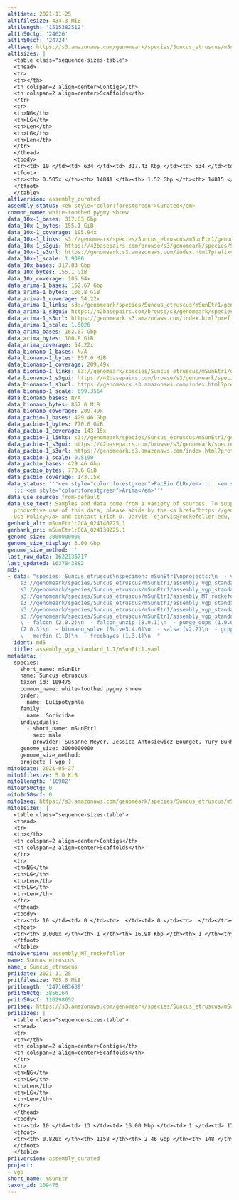 ```yaml
---
alt1date: 2021-11-25
alt1filesize: 434.3 MiB
alt1length: '1515382512'
alt1n50ctg: '24626'
alt1n50scf: '24724'
alt1seq: https://s3.amazonaws.com/genomeark/species/Suncus_etruscus/mSunEtr1/assembly_curated/mSunEtr1.alt.cur.20211125.fasta.gz
alt1sizes: |
  <table class="sequence-sizes-table">
  <thead>
  <tr>
  <th></th>
  <th colspan=2 align=center>Contigs</th>
  <th colspan=2 align=center>Scaffolds</th>
  </tr>
  <tr>
  <th>NG</th>
  <th>LG</th>
  <th>Len</th>
  <th>LG</th>
  <th>Len</th>
  </tr>
  </thead>
  <tbody>
  <tr><td> 10 </td><td> 634 </td><td> 317.43 Kbp </td><td> 634 </td><td> 317.43 Kbp </td></tr><tr><td> 20 </td><td> 1922 </td><td> 181.66 Kbp </td><td> 1921 </td><td> 181.98 Kbp </td></tr><tr><td> 30 </td><td> 4046 </td><td> 112.35 Kbp </td><td> 4041 </td><td> 112.70 Kbp </td></tr><tr><td> 40 </td><td> 7488 </td><td> 67.97 Kbp </td><td> 7476 </td><td> 68.11 Kbp </td></tr><tr style="background-color:#cccccc;"><td> 50 </td><td> 14023 </td><td> 24.63 Kbp </td><td> 14000 </td><td> 24.72 Kbp </td></tr><tr><td> 60 </td><td> 0 </td><td>  </td><td> 0 </td><td>  </td></tr><tr><td> 70 </td><td> 0 </td><td>  </td><td> 0 </td><td>  </td></tr><tr><td> 80 </td><td> 0 </td><td>  </td><td> 0 </td><td>  </td></tr><tr><td> 90 </td><td> 0 </td><td>  </td><td> 0 </td><td>  </td></tr><tr><td> 100 </td><td> 0 </td><td>  </td><td> 0 </td><td>  </td></tr></tbody>
  <tfoot>
  <tr><th> 0.505x </th><th> 14841 </th><th> 1.52 Gbp </th><th> 14815 </th><th> 1.52 Gbp </th></tr>
  </tfoot>
  </table>
alt1version: assembly_curated
assembly_status: <em style="color:forestgreen">Curated</em>
common_name: white-toothed pygmy shrew
data_10x-1_bases: 317.83 Gbp
data_10x-1_bytes: 155.1 GiB
data_10x-1_coverage: 105.94x
data_10x-1_links: s3://genomeark/species/Suncus_etruscus/mSunEtr1/genomic_data/10x/<br>
data_10x-1_s3gui: https://42basepairs.com/browse/s3/genomeark/species/Suncus_etruscus/mSunEtr1/genomic_data/10x/
data_10x-1_s3url: https://genomeark.s3.amazonaws.com/index.html?prefix=species/Suncus_etruscus/mSunEtr1/genomic_data/10x/
data_10x-1_scale: 1.9086
data_10x_bases: 317.83 Gbp
data_10x_bytes: 155.1 GiB
data_10x_coverage: 105.94x
data_arima-1_bases: 162.67 Gbp
data_arima-1_bytes: 100.8 GiB
data_arima-1_coverage: 54.22x
data_arima-1_links: s3://genomeark/species/Suncus_etruscus/mSunEtr1/genomic_data/arima/<br>
data_arima-1_s3gui: https://42basepairs.com/browse/s3/genomeark/species/Suncus_etruscus/mSunEtr1/genomic_data/arima/
data_arima-1_s3url: https://genomeark.s3.amazonaws.com/index.html?prefix=species/Suncus_etruscus/mSunEtr1/genomic_data/arima/
data_arima-1_scale: 1.5026
data_arima_bases: 162.67 Gbp
data_arima_bytes: 100.8 GiB
data_arima_coverage: 54.22x
data_bionano-1_bases: N/A
data_bionano-1_bytes: 857.0 MiB
data_bionano-1_coverage: 209.49x
data_bionano-1_links: s3://genomeark/species/Suncus_etruscus/mSunEtr1/genomic_data/bionano/<br>
data_bionano-1_s3gui: https://42basepairs.com/browse/s3/genomeark/species/Suncus_etruscus/mSunEtr1/genomic_data/bionano/
data_bionano-1_s3url: https://genomeark.s3.amazonaws.com/index.html?prefix=species/Suncus_etruscus/mSunEtr1/genomic_data/bionano/
data_bionano-1_scale: 699.3564
data_bionano_bases: N/A
data_bionano_bytes: 857.0 MiB
data_bionano_coverage: 209.49x
data_pacbio-1_bases: 429.46 Gbp
data_pacbio-1_bytes: 770.6 GiB
data_pacbio-1_coverage: 143.15x
data_pacbio-1_links: s3://genomeark/species/Suncus_etruscus/mSunEtr1/genomic_data/pacbio/<br>
data_pacbio-1_s3gui: https://42basepairs.com/browse/s3/genomeark/species/Suncus_etruscus/mSunEtr1/genomic_data/pacbio/
data_pacbio-1_s3url: https://genomeark.s3.amazonaws.com/index.html?prefix=species/Suncus_etruscus/mSunEtr1/genomic_data/pacbio/
data_pacbio-1_scale: 0.5190
data_pacbio_bases: 429.46 Gbp
data_pacbio_bytes: 770.6 GiB
data_pacbio_coverage: 143.15x
data_status: '''<em style="color:forestgreen">PacBio CLR</em> ::: <em style="color:forestgreen">10x</em>
  ::: <em style="color:forestgreen">Arima</em>'''
data_use_source: from-default
data_use_text: Samples and data come from a variety of sources. To support fair and
  productive use of this data, please abide by the <a href="https://genome10k.soe.ucsc.edu/data-use-policies/">Data
  Use Policy</a> and contact Erich D. Jarvis, ejarvis@rockefeller.edu, with any questions.
genbank_alt: mSunEtr1:GCA_024140225.1
genbank_pri: mSunEtr1:GCA_024139225.1
genome_size: 3000000000
genome_size_display: 3.00 Gbp
genome_size_method: ''
last_raw_data: 1622136717
last_updated: 1637843882
mds:
- data: "species: Suncus_etruscus\nspecimen: mSunEtr1\nprojects:\n  - vgp\nprimary:
    s3://genomeark/species/Suncus_etruscus/mSunEtr1/assembly_vgp_standard_1.7/mSunEtr1.pri.asm.20210809.fasta.gz\nhaplotigs:
    s3://genomeark/species/Suncus_etruscus/mSunEtr1/assembly_vgp_standard_1.7/mSunEtr1.alt.asm.20210809.fasta.gz\nmito:
    s3://genomeark/species/Suncus_etruscus/mSunEtr1/assembly_MT_rockefeller/mSunEtr1.MT.20210527.fasta.gz\nhic_bam:
    s3://genomeark/species/Suncus_etruscus/mSunEtr1/assembly_vgp_standard_1.7/evaluation/pretext/mSunEtr1.pri.asm.20210809.fasta.gz.bam\npretext:
    s3://genomeark/species/Suncus_etruscus/mSunEtr1/assembly_vgp_standard_1.7/evaluation/pretext/mSunEtr1.pri.asm.20210809.fasta.gz.pretext\nkmer_spectra_img:
    s3://genomeark/species/Suncus_etruscus/mSunEtr1/assembly_vgp_standard_1.7/evaluation/merqury/\npipeline:\n
    \ - falcon (2.0.2)\n  - falcon_unzip (8.0.1)\n  - purge_dups (1.0.0)\n  - scaff10x
    (2.0.3)\n  - bionano_solve (Solve3.4.0)\n  - salsa (v2.2)\n  - gcpp (2.0.2)\n
    \ - merfin (1.0)\n  - freebayes (1.3.1)\n  "
  ident: md5
  title: assembly_vgp_standard_1.7/mSunEtr1.yaml
metadata: |
  species:
    short_name: mSunEtr
    name: Suncus etruscus
    taxon_id: 109475
    common_name: white-toothed pygmy shrew
    order:
      name: Eulipotyphla
    family:
      name: Soricidae
    individuals:
      - short_name: mSunEtr1
        sex: male
        provider: Susanne Meyer, Jessica Antosiewicz-Bourget, Yury Bukhman
    genome_size: 3000000000
    genome_size_method:
    project: [ vgp ]
mito1date: 2021-05-27
mito1filesize: 5.0 KiB
mito1length: '16982'
mito1n50ctg: 0
mito1n50scf: 0
mito1seq: https://s3.amazonaws.com/genomeark/species/Suncus_etruscus/mSunEtr1/assembly_MT_rockefeller/mSunEtr1.MT.20210527.fasta.gz
mito1sizes: |
  <table class="sequence-sizes-table">
  <thead>
  <tr>
  <th></th>
  <th colspan=2 align=center>Contigs</th>
  <th colspan=2 align=center>Scaffolds</th>
  </tr>
  <tr>
  <th>NG</th>
  <th>LG</th>
  <th>Len</th>
  <th>LG</th>
  <th>Len</th>
  </tr>
  </thead>
  <tbody>
  <tr><td> 10 </td><td> 0 </td><td>  </td><td> 0 </td><td>  </td></tr><tr><td> 20 </td><td> 0 </td><td>  </td><td> 0 </td><td>  </td></tr><tr><td> 30 </td><td> 0 </td><td>  </td><td> 0 </td><td>  </td></tr><tr><td> 40 </td><td> 0 </td><td>  </td><td> 0 </td><td>  </td></tr><tr style="background-color:#cccccc;"><td> 50 </td><td> 0 </td><td style="background-color:#ff8888;">  </td><td> 0 </td><td style="background-color:#ff8888;">  </td></tr><tr><td> 60 </td><td> 0 </td><td>  </td><td> 0 </td><td>  </td></tr><tr><td> 70 </td><td> 0 </td><td>  </td><td> 0 </td><td>  </td></tr><tr><td> 80 </td><td> 0 </td><td>  </td><td> 0 </td><td>  </td></tr><tr><td> 90 </td><td> 0 </td><td>  </td><td> 0 </td><td>  </td></tr><tr><td> 100 </td><td> 0 </td><td>  </td><td> 0 </td><td>  </td></tr></tbody>
  <tfoot>
  <tr><th> 0.000x </th><th> 1 </th><th> 16.98 Kbp </th><th> 1 </th><th> 16.98 Kbp </th></tr>
  </tfoot>
  </table>
mito1version: assembly_MT_rockefeller
name: Suncus etruscus
name_: Suncus_etruscus
pri1date: 2021-11-25
pri1filesize: 705.6 MiB
pri1length: '2471683639'
pri1n50ctg: 3856164
pri1n50scf: 116298652
pri1seq: https://s3.amazonaws.com/genomeark/species/Suncus_etruscus/mSunEtr1/assembly_curated/mSunEtr1.pri.cur.20211125.fasta.gz
pri1sizes: |
  <table class="sequence-sizes-table">
  <thead>
  <tr>
  <th></th>
  <th colspan=2 align=center>Contigs</th>
  <th colspan=2 align=center>Scaffolds</th>
  </tr>
  <tr>
  <th>NG</th>
  <th>LG</th>
  <th>Len</th>
  <th>LG</th>
  <th>Len</th>
  </tr>
  </thead>
  <tbody>
  <tr><td> 10 </td><td> 13 </td><td> 16.00 Mbp </td><td> 1 </td><td> 171.22 Mbp </td></tr><tr><td> 20 </td><td> 38 </td><td> 9.94 Mbp </td><td> 3 </td><td> 168.49 Mbp </td></tr><tr><td> 30 </td><td> 76 </td><td> 6.71 Mbp </td><td> 5 </td><td> 137.51 Mbp </td></tr><tr><td> 40 </td><td> 127 </td><td> 5.22 Mbp </td><td> 7 </td><td> 131.95 Mbp </td></tr><tr style="background-color:#cccccc;"><td> 50 </td><td> 193 </td><td style="background-color:#88ff88;"> 3.86 Mbp </td><td> 9 </td><td style="background-color:#88ff88;"> 116.30 Mbp </td></tr><tr><td> 60 </td><td> 285 </td><td> 2.78 Mbp </td><td> 12 </td><td> 104.75 Mbp </td></tr><tr><td> 70 </td><td> 420 </td><td> 1.79 Mbp </td><td> 15 </td><td> 93.47 Mbp </td></tr><tr><td> 80 </td><td> 705 </td><td> 484.96 Kbp </td><td> 19 </td><td> 44.86 Mbp </td></tr><tr><td> 90 </td><td> 0 </td><td>  </td><td> 0 </td><td>  </td></tr><tr><td> 100 </td><td> 0 </td><td>  </td><td> 0 </td><td>  </td></tr></tbody>
  <tfoot>
  <tr><th> 0.820x </th><th> 1158 </th><th> 2.46 Gbp </th><th> 148 </th><th> 2.47 Gbp </th></tr>
  </tfoot>
  </table>
pri1version: assembly_curated
project:
- vgp
short_name: mSunEtr
taxon_id: 109475
---
```

